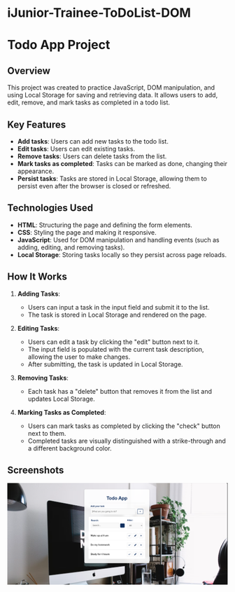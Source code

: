 # iJunior-Trainee-ToDoList-DOM

# Todo App Project

## Overview

This project was created to practice JavaScript, DOM manipulation, and using Local Storage for saving and retrieving data. It allows users to add, edit, remove, and mark tasks as completed in a todo list.

## Key Features

- **Add tasks**: Users can add new tasks to the todo list.
- **Edit tasks**: Users can edit existing tasks.
- **Remove tasks**: Users can delete tasks from the list.
- **Mark tasks as completed**: Tasks can be marked as done, changing their appearance.
- **Persist tasks**: Tasks are stored in Local Storage, allowing them to persist even after the browser is closed or refreshed.

## Technologies Used

- **HTML**: Structuring the page and defining the form elements.
- **CSS**: Styling the page and making it responsive.
- **JavaScript**: Used for DOM manipulation and handling events (such as adding, editing, and removing tasks).
- **Local Storage**: Storing tasks locally so they persist across page reloads.

## How It Works

1. **Adding Tasks**:
   - Users can input a task in the input field and submit it to the list.
   - The task is stored in Local Storage and rendered on the page.

2. **Editing Tasks**:
   - Users can edit a task by clicking the "edit" button next to it.
   - The input field is populated with the current task description, allowing the user to make changes.
   - After submitting, the task is updated in Local Storage.

3. **Removing Tasks**:
   - Each task has a "delete" button that removes it from the list and updates Local Storage.

4. **Marking Tasks as Completed**:
   - Users can mark tasks as completed by clicking the "check" button next to them.
   - Completed tasks are visually distinguished with a strike-through and a different background color.

## Screenshots

![Todo App Screenshot](./img/TodoApp.png)



